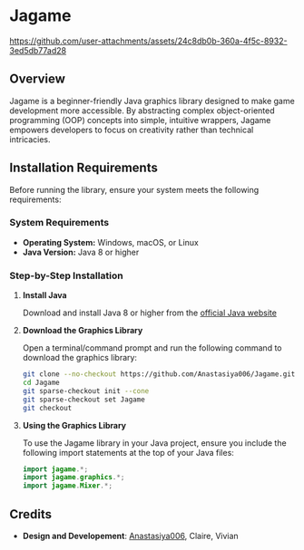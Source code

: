 # Jagame
https://github.com/user-attachments/assets/24c8db0b-360a-4f5c-8932-3ed5db77ad28

## Overview
Jagame is a beginner-friendly Java graphics library designed to make game development more accessible. By abstracting complex object-oriented programming (OOP) concepts into simple, intuitive wrappers, Jagame empowers developers to focus on creativity rather than technical intricacies.

## Installation Requirements

Before running the library, ensure your system meets the following requirements:

### System Requirements
- **Operating System:** Windows, macOS, or Linux
- **Java Version:** Java 8 or higher

### Step-by-Step Installation

1. **Install Java**
   
   Download and install Java 8 or higher from the [official Java website](https://www.oracle.com/java/technologies/downloads/)
   
2. **Download the Graphics Library**
   
   Open a terminal/command prompt and run the following command to download the graphics library:  
   ```bash
   git clone --no-checkout https://github.com/Anastasiya006/Jagame.git
   cd Jagame
   git sparse-checkout init --cone
   git sparse-checkout set Jagame
   git checkout

3. **Using the Graphics Library**
   
   To use the Jagame library in your Java project, ensure you include the following import statements at the top of your Java files:
   ```java
   import jagame.*;           
   import jagame.graphics.*; 
   import jagame.Mixer.*;    
   
## Credits
- **Design and Developement**: [Anastasiya006](https://github.com/Anastasiya006), Claire, Vivian
